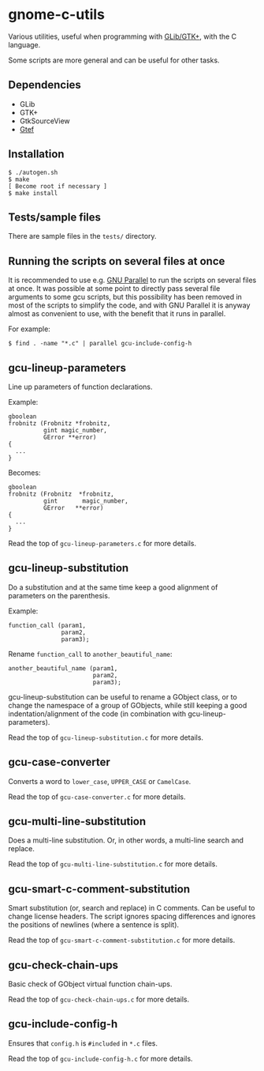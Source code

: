 gnome-c-utils
=============

Various utilities, useful when programming with
[GLib/GTK+](https://www.gtk.org/), with the C language.

Some scripts are more general and can be useful for other tasks.

Dependencies
------------

- GLib
- GTK+
- GtkSourceView
- [Gtef](https://wiki.gnome.org/Projects/Gtef)

Installation
------------

```
$ ./autogen.sh
$ make
[ Become root if necessary ]
$ make install
```

Tests/sample files
------------------

There are sample files in the `tests/` directory.

Running the scripts on several files at once
--------------------------------------------

It is recommended to use e.g.
[GNU Parallel](https://www.gnu.org/software/parallel/) to run the scripts on
several files at once. It was possible at some point to directly pass several
file arguments to some gcu scripts, but this possibility has been removed in
most of the scripts to simplify the code, and with GNU Parallel it is anyway
almost as convenient to use, with the benefit that it runs in parallel.

For example:
```
$ find . -name "*.c" | parallel gcu-include-config-h
```

gcu-lineup-parameters
---------------------

Line up parameters of function declarations.

Example:

```
gboolean
frobnitz (Frobnitz *frobnitz,
          gint magic_number,
          GError **error)
{
  ...
}
```

Becomes:

```
gboolean
frobnitz (Frobnitz  *frobnitz,
          gint       magic_number,
          GError   **error)
{
  ...
}
```

Read the top of `gcu-lineup-parameters.c` for more details.

gcu-lineup-substitution
-----------------------

Do a substitution and at the same time keep a good alignment of parameters on
the parenthesis.

Example:

```
function_call (param1,
               param2,
               param3);
```

Rename `function_call` to `another_beautiful_name`:

```
another_beautiful_name (param1,
                        param2,
                        param3);
```

gcu-lineup-substitution can be useful to rename a GObject class, or to change
the namespace of a group of GObjects, while still keeping a good
indentation/alignment of the code (in combination with gcu-lineup-parameters).

Read the top of `gcu-lineup-substitution.c` for more details.

gcu-case-converter
------------------

Converts a word to `lower_case`, `UPPER_CASE` or `CamelCase`.

Read the top of `gcu-case-converter.c` for more details.

gcu-multi-line-substitution
---------------------------

Does a multi-line substitution. Or, in other words, a multi-line search and
replace.

Read the top of `gcu-multi-line-substitution.c` for more details.

gcu-smart-c-comment-substitution
--------------------------------

Smart substitution (or, search and replace) in C comments. Can be useful to
change license headers. The script ignores spacing differences and ignores the
positions of newlines (where a sentence is split).

Read the top of `gcu-smart-c-comment-substitution.c` for more details.

gcu-check-chain-ups
-------------------

Basic check of GObject virtual function chain-ups.

Read the top of `gcu-check-chain-ups.c` for more details.

gcu-include-config-h
--------------------

Ensures that `config.h` is `#included` in `*.c` files.

Read the top of `gcu-include-config-h.c` for more details.
